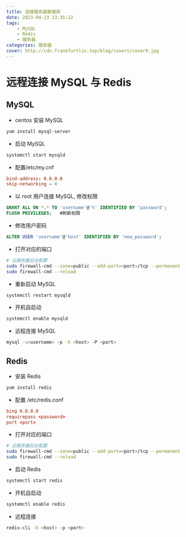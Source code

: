 ```yaml
---
title: 连接服务器数据库
date: 2023-04-23 23:35:22
tags:
    - MySQL
    - Redis
    - 服务器
categories: 服务器
cover: http://cdn.frankfurtlin.top/blog/covers/cover9.jpg
---
```


# 远程连接 MySQL 与 Redis

## MySQL

- centos 安装 MySQL
``` bash
yum install mysql-server
```

- 启动 MySQL
``` bash
systemctl start mysqld
```

- 配置/etc/my.cnf
``` conf
bind-address: 0.0.0.0
skip-networking = 0
```

- 以 root 用户连接 MySQL, 修改权限
``` SQL
GRANT ALL ON *.* TO 'username'@'%' IDENTIFIED BY 'password';
FLUSH PRIVILEGES;   #刷新权限
```

- 修改用户密码
``` SQL
ALTER USER 'username'@'host' IDENTIFIED BY 'new_password';
```

- 打开对应的端口<port>
``` bash
# 云服务器后台配置
sudo firewall-cmd --zone=public --add-port=<port>/tcp --permanent
sudo firewall-cmd --reload
```

- 重新启动 MySQL
``` bash
systemctl restart mysqld
```

- 开机自启动
``` bash
systemctl enable mysqld
```

- 远程连接 MySQL
``` bash
mysql -u<username> -p -h <host> -P <port>
```


## Redis

- 安装 Redis
``` bash
yum install redis
```

- 配置 /etc/redis.conf
``` conf
bing 0.0.0.0
requirepass <password>
port <port>
```

- 打开对应的端口<port>
``` bash
# 云服务器后台配置
sudo firewall-cmd --zone=public --add-port=<port>/tcp --permanent
sudo firewall-cmd --reload
```

- 启动 Redis
``` bash
systemctl start redis
```

- 开机自启动
``` bash
systemctl enable redis
```

- 远程连接
``` bash
redis-cli -h <host> -p <port>
```
